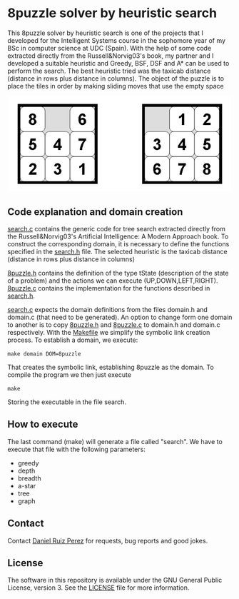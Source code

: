 8puzzle solver by heuristic search
============

This 8puzzle solver by heuristic search is one of the projects that I developed for the Intelligent Systems course in the sophomore year of my BSc in computer science at UDC (Spain). With the help of some code extracted directly from the Russell&Norvig03's book, my partner and I developed a suitable heuristic and Greedy, BSF, DSF and A* can be used to perform the search. The best heuristic tried was the taxicab distance (distance in rows plus distance in columns). The object of the puzzle is to place the tiles in order by making sliding moves that use the empty space


<p align="center">
<img src="https://github.com/DaniRuizPerez/AutomaticReasoning/blob/master/8PuzzleSolverHeuristic/8puzzle.png" width="500">
</p>



## Code explanation and domain creation

[search.c](https://github.com/DaniRuizPerez/AutomaticReasoning/blob/master/8PuzzleSolverHeuristic/search.c) contains the generic code for tree search extracted directly from the Russell&Norvig03's Artificial Intelligence: A Modern Approach book. To construct the corresponding domain, it is necessary to define the functions specified in the [search.h](https://github.com/DaniRuizPerez/AutomaticReasoning/blob/master/8PuzzleSolverHeuristic/search.h) file. The selected heuristic is the taxicab distance (distance in rows plus distance in columns)

[8puzzle.h](https://github.com/DaniRuizPerez/AutomaticReasoning/blob/master/8PuzzleSolverHeuristic/8puzzle.h) contains the definition of the type tState (description of the state of a problem) and the actions we can execute (UP,DOWN,LEFT,RIGHT). [8puzzle.c](https://github.com/DaniRuizPerez/AutomaticReasoning/blob/master/8PuzzleSolverHeuristic/8puzzle.c) contains the implementation for the functions described in [search.h](https://github.com/DaniRuizPerez/AutomaticReasoning/blob/master/8PuzzleSolverHeuristic/search.h).

[search.c](https://github.com/DaniRuizPerez/AutomaticReasoning/blob/master/8PuzzleSolverHeuristic/search.c) expects the domain definitions from the files domain.h and domain.c (that need to be generated). An option to change form one domain to another is to copy [8puzzle.h](https://github.com/DaniRuizPerez/AutomaticReasoning/blob/master/8PuzzleSolverHeuristic/8puzzle.h) and [8puzzle.c](https://github.com/DaniRuizPerez/AutomaticReasoning/blob/master/8PuzzleSolverHeuristic/8puzzle.c) to domain.h and domain.c respectively. With the [Makefile](https://github.com/DaniRuizPerez/AutomaticReasoning/blob/master/8PuzzleSolverHeuristic/Makefile) we simplify the symbolic link creation process. To establish a domain, we execute:

```
make domain DOM=8puzzle
```
That creates the symbolic link, establishing 8puzzle as the domain. To compile the program we then just execute

```
make
```
Storing the executable in the file search.


## How to execute
The last command (make) will generate a file called "search". We have to execute that file with the following parameters:

- greedy
- depth
- breadth
- a-star
- tree
- graph






## Contact

Contact [Daniel Ruiz Perez](mailto:druiz072@fiu.edu) for requests, bug reports and good jokes.


## License

The software in this repository is available under the GNU General Public License, version 3. See the [LICENSE](https://github.com/DaniRuizPerez/AutomaticReasoning/blob/master/LICENSE) file for more information.

